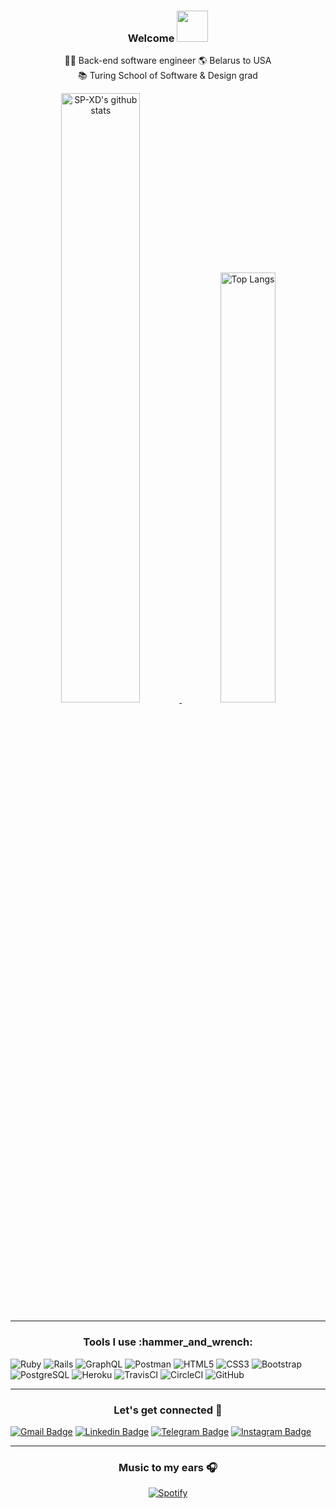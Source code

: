 <h3 align="center">
  Welcome
  <img src="https://media.giphy.com/media/mGcNjsfWAjY5AEZNw6/giphy.gif" width="50">
</h3>

<p align="center">
  👩‍💻 Back-end software engineer     
  🌎 Belarus to USA<br>
  📚 Turing School of Software & Design grad
</p>


<div align="center" >
  
<a  href="https://github.com/SP-XD"> 
  
<img alt="SP-XD's github stats" width="50%" src="https://github-readme-stats.vercel.app/api?username=gitkseniya&show_icons=true&count_private=true&hide_border=true&theme=yeblu" href="https://github.com/sp-xd" />
<img alt="Top Langs" width="42%" src="https://github-readme-stats.vercel.app/api/top-langs/?username=gitkseniya&layout=compact&count_private=true&&hide_border=true&theme=yeblu&hide=jupyter%20notebook&langs_count=5" href="https://github.com/sp-xd" />

</a>
<hr></hr>
</div>


<h3 align="center"> Tools I use :hammer_and_wrench:</h3>
<p align="center">
  

![Ruby](https://img.shields.io/badge/ruby-%23CC342D.svg?style=flat&logo=ruby&logoColor=white)
![Rails](https://img.shields.io/badge/rails-%23CC0000.svg?style=flat&logo=ruby-on-rails&logoColor=white)
![GraphQL](https://img.shields.io/badge/-GraphQL-E10098?style=flat&logo=graphql&logoColor=light-pink)
![Postman](https://img.shields.io/badge/Postman-FF6C37?style=flat&logo=postman&logoColor=red)
![HTML5](https://img.shields.io/badge/-HTML5-E34F26?style=flat&logo=html5&logoColor=white)
![CSS3](https://img.shields.io/badge/-CSS3-1572B6?style=flat&logo=css3)
![Bootstrap](https://img.shields.io/badge/-Bootstrap-563D7C?style=flat&logo=bootstrap)
![PostgreSQL](https://img.shields.io/badge/-PostgreSQL-336791?style=flat&logo=postgresql)
![Heroku](https://img.shields.io/badge/-Heroku-430098?style=flat&logo=heroku)
![TravisCI](https://img.shields.io/badge/travisci-%232B2F33.svg?style=flat&logo=travis&logoColor=white)
![CircleCI](https://img.shields.io/badge/circleci-%23161616.svg?style=flat&logo=circleci&logoColor=white)
![GitHub](https://img.shields.io/badge/-GitHub-181717?style=flat&logo=github)
  

<hr></hr>



<h3 align="center"> Let's get connected 🔗</h3>

[![Gmail Badge](https://img.shields.io/badge/-kseniya.kudelich@gmail.com-c14438?style=flat&logo=Gmail&logoColor=white)](mailto:kseniya.kudelich@gmail.com "Connect via Email")
[![Linkedin Badge](https://img.shields.io/badge/-kseniyakudzelich-0072b1?style=flat&logo=Linkedin&logoColor=white)](https://www.linkedin.com/in/kseniyakudzelich/ "Connect on LinkedIn")
[![Telegram Badge](https://img.shields.io/badge/-dancinngcats-0088CC?style=flat&logo=Telegram&logoColor=white)](https://t.me/dancinngcats "Contact on Telegram")
[![Instagram Badge](https://img.shields.io/badge/-itsksseniya-C13584?style=flat&logo=Instagram&logoColor=white)](https://www.instagram.com/itsksseniya/ "Follow on Instagram")
<hr></hr>

<div align="center" >
  <h3>Music to my ears 🎧 </h3>
  
[![Spotify](https://spotify-readme.sp-xd.vercel.app/api/spotify)](https://open.spotify.com/user/12178515106)
 </div>
